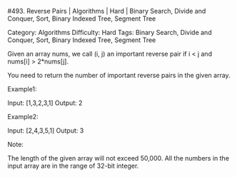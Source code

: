 #493. Reverse Pairs | Algorithms | Hard | Binary Search, Divide and Conquer, Sort, Binary Indexed Tree, Segment Tree

Category: Algorithms
Difficulty: Hard
Tags: Binary Search, Divide and Conquer, Sort, Binary Indexed Tree, Segment Tree

Given an array nums, we call (i, j) an important reverse pair if i < j and nums[i] > 2*nums[j].

You need to return the number of important reverse pairs in the given array.

Example1:

Input: [1,3,2,3,1]
Output: 2


Example2:

Input: [2,4,3,5,1]
Output: 3


Note:

The length of the given array will not exceed 50,000.
All the numbers in the input array are in the range of 32-bit integer.


